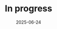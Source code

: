---
layout: default
title: "In progress"
date: 2025-06-24
category: research
image: /images/display_images/flamingo.gif
venue: sim-to-real
---